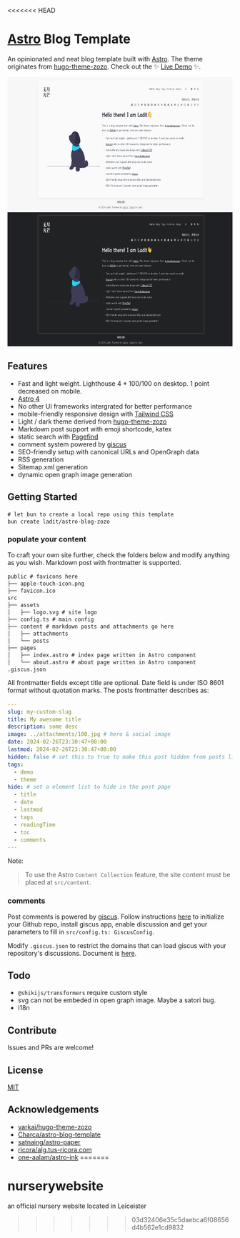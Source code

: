<<<<<<< HEAD
# [Astro](https://astro.build) Blog Template

An opinionated and neat blog template built with [Astro](https://astro.build). The theme originates from [hugo-theme-zozo](https://github.com/varkai/hugo-theme-zozo). Check out the ✨ [Live Demo](https://astro-blog-zozo.pages.dev/) ✨.

<img src="./screenshot-light.png" height="300">
<img src="./screenshot-dark.png" height="300">

## Features

- Fast and light weight. Lighthouse 4 \* 100/100 on desktop. 1 point decreased on mobile.
- [Astro 4](https://astro.build)
- No other UI frameworks intergrated for better performance
- mobile-friendly responsive design with [Tailwind CSS](https://tailwindcss.com/)
- Light / dark theme derived from [hugo-theme-zozo](https://github.com/varkai/hugo-theme-zozo)
- Markdown post support with emoji shortcode, katex
- static search with [Pagefind](https://pagefind.app)
- comment system powered by [giscus](https://github.com/giscus/giscus)
- SEO-friendly setup with canonical URLs and OpenGraph data
- RSS generation
- Sitemap.xml generation
- dynamic open graph image generation

## Getting Started

```shell
# let bun to create a local repo using this template
bun create ladit/astro-blog-zozo
```

### populate your content

To craft your own site further, check the folders below and modify anything as you wish. Markdown post with frontmatter is supported.

```
public # favicons here
├── apple-touch-icon.png
├── favicon.ico
src
├── assets
│   ├── logo.svg # site logo
├── config.ts # main config
├── content # markdown posts and attachments go here
│   ├── attachments
│   └── posts
├── pages
│   ├── index.astro # index page written in Astro component
│   └── about.astro # about page written in Astro component
.giscus.json
```

All frontmatter fields except title are optional. Date field is under ISO 8601 format without quotation marks.
The posts frontmatter describes as:

```yaml
---
slug: my-custom-slug
title: My awesome title
description: some desc
image: ../attachments/100.jpg # hero & social image
date: 2024-02-26T23:30:47+08:00
lastmod: 2024-02-26T23:30:47+08:00
hidden: false # set this to true to make this post hidden from posts list. But the uri is still accessable.
tags:
  - demo
  - theme
hide: # set a element list to hide in the post page
  - title
  - date
  - lastmod
  - tags
  - readingTime
  - toc
  - comments
---
```

Note:

> To use the Astro `Content Collection` feature, the site content must be placed at `src/content`.

### comments

Post comments is powered by [giscus](https://github.com/giscus/giscus). Follow instructions [here](https://giscus.app/) to initialize your Github repo, install giscus app, enable discussion and get your parameters to fill in `src/config.ts: GiscusConfig`.

Modify `.giscus.json` to restrict the domains that can load giscus with your repository's discussions. Document is [here](https://github.com/giscus/giscus/blob/main/ADVANCED-USAGE.md).

## Todo

- `@shikijs/transformers` require custom style
- svg can not be embeded in open graph image. Maybe a satori bug.
- i18n

## Contribute

Issues and PRs are welcome!

## License

[MIT](./LICENSE)

## Acknowledgements

- [varkai/hugo-theme-zozo](https://github.com/varkai/hugo-theme-zozo)
- [Charca/astro-blog-template](https://github.com/Charca/astro-blog-template)
- [satnaing/astro-paper](https://github.com/satnaing/astro-paper)
- [ricora/alg.tus-ricora.com](https://github.com/ricora/alg.tus-ricora.com)
- [one-aalam/astro-ink](https://github.com/one-aalam/astro-ink)
=======
# nurserywebsite
an official nursery website located in Leiceister
>>>>>>> 03d32406e35c5daebca6f08656d4b562e1cd9832
